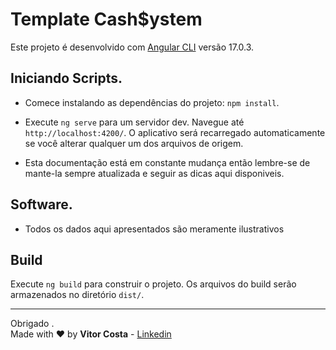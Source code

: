 # Template Cash$ystem

Este projeto é desenvolvido com [Angular CLI](https://github.com/angular/angular-cli) versão 17.0.3.

## Iniciando Scripts.

* Comece instalando as dependências do projeto: `npm install`.

* Execute `ng serve` para um servidor dev. Navegue até `http://localhost:4200/`. O aplicativo será recarregado automaticamente se você alterar qualquer um dos arquivos de origem.

* Esta documentação está em constante mudança então lembre-se de mante-la sempre atualizada e seguir as dicas aqui disponiveis.

## Software.

* Todos os dados aqui apresentados são meramente ilustrativos

## Build

Execute `ng build` para construir o projeto. Os arquivos do build serão armazenados no diretório `dist/`.

---

Obrigado .\
Made with :heart: by **Vitor Costa** - [Linkedin](https://www.linkedin.com/in/vitor-costa-10566b22a/)